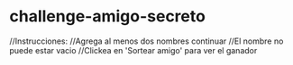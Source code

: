 # challenge-amigo-secreto

//Instrucciones:
//Agrega al menos dos nombres continuar
//El nombre no puede estar vacio
//Clickea en 'Sortear amigo' para ver el ganador